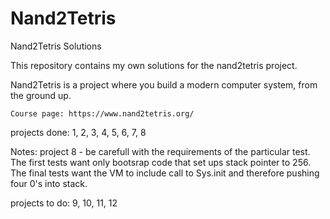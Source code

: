 # Nand2Tetris
Nand2Tetris Solutions

This repository contains my own solutions for the nand2tetris project.

Nand2Tetris is a project where you build a modern computer system, from the ground up.

	Course page: https://www.nand2tetris.org/

projects done:
1, 2, 3, 4, 5, 6, 7, 8

Notes:
project 8 - be carefull with the requirements of the particular test. The first tests want only bootsrap code that set ups stack pointer to 256. The final tests want the VM to include call to Sys.init and therefore pushing four 0's into stack. 

projects to do:
9, 10, 11, 12
